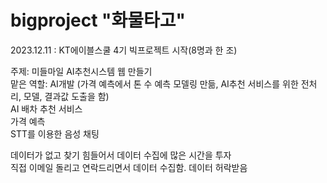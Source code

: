 # bigproject "화물타고"

2023.12.11 : KT에이블스쿨 4기 빅프로젝트 시작(8명과 한 조)

주제: 미들마일 AI추천시스템 웹 만들기  
맡은 역할: AI개발 (가격 예측에서 톤 수 예측 모델링 만듦, AI추천 서비스를 위한 전처리, 모델, 결과값 도출을 함)  
AI 배차 추천 서비스  
가격 예측  
STT를 이용한 음성 채팅

데이터가 없고 찾기 힘들어서 데이터 수집에 많은 시간을 투자  
직접 이메일 돌리고 연락드리면서 데이터 수집함. 데이터 허락받음
